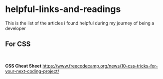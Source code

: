 # helpful-links-and-readings
This is the list of the articles i found helpful during my journey of being a developer

<h2>For CSS</h2> <br>


<b>CSS Cheat Sheet</b>
<a href="https://www.freecodecamp.org/news/10-css-tricks-for-your-next-coding-project/" target="_blank">https://www.freecodecamp.org/news/10-css-tricks-for-your-next-coding-project/</a>
